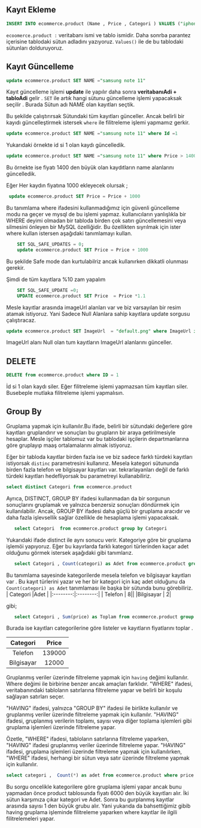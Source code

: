 
## Kayıt Ekleme 

```sql
INSERT INTO ecommerce.product (Name , Price , Categori ) VALUES ("iphone 11" , 11000, "telefon");
```


``ecoomerce.product :``  veritabanı ismi ve tablo ismidir. Daha sonrba parantez içerisine tablodaki sütun adladını yazıyoruz. ``Values()``  ile de bu tablodaki sütunları dolduruyoruz.


## Kayıt Güncelleme


```sql
update ecommerce.product SET NAME ="samsung note 11"
```

Kayıt güncelleme işlemi **update** ile yapılır daha sonra **veritabanıAdi + tabloAdi** gelir . ``SET`` ile artık hangi sütunu güncelleme işlemi yapacaksak seçilir . Burada Sütun adı NAME olan kayıtları seçtik. 


Bu şekilde çalıştırırsak Sütundaki tüm kayıtları günceller. Ancak belirli bir kayıdı güncelleştirmek istersek  ``where``  ile filitreleme işlemi yapmamız gerkir.

```sql
update ecommerce.product SET NAME ="samsung note 11" where Id =1
```

Yukarıdaki örnekte id si 1 olan kaydı güncelledik. 


```sql
update ecommerce.product SET NAME ="samsung note 11" where Price > 1400
```

Bu  örnekte ise fiyatı  1400 den büyük  olan kaydıtların name alanlarını güncelledik. 


Eğer Her kaydın fiyatına 1000 ekleyecek olursak ;

```sql
 update ecommerce.product SET Price = Price + 1000 
```

Bu tanımlama where ifadesini kullanmadığımız için güvenli güncelleme modu na geçer ve mysql de bu işlemi yapmaz. kullanıcıların yanlışlıkla bir WHERE deyimi olmadan bir tabloda birden çok satırı güncellemesini veya silmesini önleyen bir MySQL özelliğidir. Bu özellikten sıyrılmak için ister where kullan istersen aşağıdaki tanımlamayı kullan.


```sql
	SET SQL_SAFE_UPDATES = 0;
	update ecommerce.product SET Price = Price + 1000 
```

Bu şekilde Safe mode dan kurtulabilriz ancak kullanırken dikkatli olunması gerekir.

Şimdi de tüm kayıtlara %10 zam yapalım

```sql
	SET SQL_SAFE_UPDATE =0;
	UPDATE ecommerce.product SET Price  = Price *1.1
```


Mesle kayıtlar arasında imageUrl alanları var ve biz varsayılan bir resim atamak istiyoruz. Yani Sadece Null Alanlara sahip kayıtlara update sorgusu çalıştıracaz.


```sql
update ecommerce.product SET ImageUrl  = "default.png" where ImageUrl is not Null 
```

ImageUrl alanı Null olan tum kayıtların ImageUrl alanlarını günceller.


##  DELETE

```sql
DELETE from ecommerce.product where ID = 1
```

İd si 1 olan kaydı siler. Eğer filitreleme işlemi yapmazsan tüm kayıtları siler. Busebeple mutlaka filitreleme işlemi yapmalısın.






## Group By

Gruplama yapmak için kullanılır.Bu ifade, belirli bir sütundaki değerlere göre kayıtları gruplandırır ve sonuçları bu grupların bir araya getirilmesiyle hesaplar. Mesle işçiler tablomuz var bu tablodaki işçilerin departmanlarına göre gruplayıp maaş ortalamalarını almak istiyoruz.


Eğer bir tabloda kayıtlar birden fazla ise ve biz sadece farklı türdeki kayıtları istiyorsak ``distinc``  parametresini kullanırız. Mesela kategori sütununda birden fazla telefon ve bilgisayar kayıtları var. tekrarlayanları değil de farklı türdeki kayıtları hedefliyorsak bu parametreyi kullanabiliriz.


```sql
select distinct Categori from ecommerce.product 
```

Ayrıca, DISTINCT, GROUP BY ifadesi kullanmadan da bir sorgunun sonuçlarını gruplamak ve yalnızca benzersiz sonuçları döndürmek için kullanılabilir. Ancak, GROUP BY ifadesi daha güçlü bir gruplama aracıdır ve daha fazla işlevsellik sağlar özellikle de hesaplama işlemi yapacaksak.



```sql
   select Categori  from ecommerce.product group by Categori
```

Yukarıdaki ifade distinct ile aynı sonucu verir. Kategoriye göre bir gruplama işlemöi yapıyoruz. Eğer bu kayırlarda farklı kategori türlerinden kaçar adet olduğunu görmek istersek aşağıdaki gibi tanımlarız.

```sql
   select Categori , Count(categori) as Adet from ecommerce.product group by Categori
```

Bu tanımlama sayesinde kategorilerde mesela telefon ve bilgisayar kayıtları  var . Bu kayıt türlerini  yazar ve her bir kategori için kaç adet olduğunu da  ``Count(categori) as Adet`` tanımlaması ile başka bir sütunda bunu görebiliriz.
| Categori |Adet |
|:--------:|:--------:|
| Telefon | 8||
|Bilgisayar | 2|

gibi;

```sql
   select Categori , Sum(price) as Toplam from ecommerce.product group by Categori
```

Burada ise kayıtları categorilerine göre listeler ve kayıtların fiyatlarını toplar . 

| Categori |Price |
|:--------:|:--------:|
| Telefon | 139000||
|Bilgisayar | 12000|

Gruplanmış veriler üzerinde filtreleme yapmak için ``having`` değimi   kullanılır. Where değimi ile birbirine benzer ancak amaçları farklıdır. "WHERE" ifadesi, veritabanındaki tabloların satırlarına filtreleme yapar ve belirli bir koşulu sağlayan satırları seçer.

"HAVING" ifadesi, yalnızca "GROUP BY" ifadesi ile birlikte kullanılır ve gruplanmış veriler üzerinde filtreleme yapmak için kullanılır. "HAVING" ifadesi, gruplanmış verilerin toplamı, sayısı veya diğer toplama işlemleri gibi gruplama işlemleri üzerinde filtreleme yapar.

Özetle, "WHERE" ifadesi, tabloların satırlarına filtreleme yaparken, "HAVING" ifadesi gruplanmış veriler üzerinde filtreleme yapar. "HAVING" ifadesi, gruplama işlemleri üzerinde filtreleme yapmak için kullanılırken, "WHERE" ifadesi, herhangi bir sütun veya satır üzerinde filtreleme yapmak için kullanılır.

```sql
select categori ,  Count(*) as adet from ecommerce.product where price > 6000  group by categori having Count(*) > 1
```

Bu sorgu oncelikle kategorilere göre gruplama işlemi yapar ancak bunu yapmadan önce product tablosunda fiyatı 6000 den büyük kayıtları alır. İki sütun karşımıza çıkar kategori ve Adet. Sonra bu gurplanmış kayıtlar arasında sayısı 1 den büyük grubu alır. Yani yukarıda da bahsettiğimiz gibib having gruplama işleminde filitreleme yaparken where kayıtlar ile ilgili filitrelemeleri yapar.



